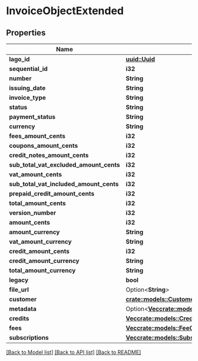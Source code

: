 # InvoiceObjectExtended

## Properties

Name | Type | Description | Notes
------------ | ------------- | ------------- | -------------
**lago_id** | [**uuid::Uuid**](uuid::Uuid.md) |  | 
**sequential_id** | **i32** |  | 
**number** | **String** |  | 
**issuing_date** | **String** |  | 
**invoice_type** | **String** |  | 
**status** | **String** |  | 
**payment_status** | **String** |  | 
**currency** | **String** |  | 
**fees_amount_cents** | **i32** |  | 
**coupons_amount_cents** | **i32** |  | 
**credit_notes_amount_cents** | **i32** |  | 
**sub_total_vat_excluded_amount_cents** | **i32** |  | 
**vat_amount_cents** | **i32** |  | 
**sub_total_vat_included_amount_cents** | **i32** |  | 
**prepaid_credit_amount_cents** | **i32** |  | 
**total_amount_cents** | **i32** |  | 
**version_number** | **i32** |  | 
**amount_cents** | **i32** |  | 
**amount_currency** | **String** |  | 
**vat_amount_currency** | **String** |  | 
**credit_amount_cents** | **i32** |  | 
**credit_amount_currency** | **String** |  | 
**total_amount_currency** | **String** |  | 
**legacy** | **bool** |  | 
**file_url** | Option<**String**> |  | [optional]
**customer** | [**crate::models::CustomerObject**](CustomerObject.md) |  | 
**metadata** | Option<[**Vec<crate::models::InvoiceMetadataObject>**](InvoiceMetadataObject.md)> |  | [optional]
**credits** | [**Vec<crate::models::CreditObject>**](CreditObject.md) |  | 
**fees** | [**Vec<crate::models::FeeObject>**](FeeObject.md) |  | 
**subscriptions** | [**Vec<crate::models::SubscriptionObject>**](SubscriptionObject.md) |  | 

[[Back to Model list]](../README.md#documentation-for-models) [[Back to API list]](../README.md#documentation-for-api-endpoints) [[Back to README]](../README.md)


